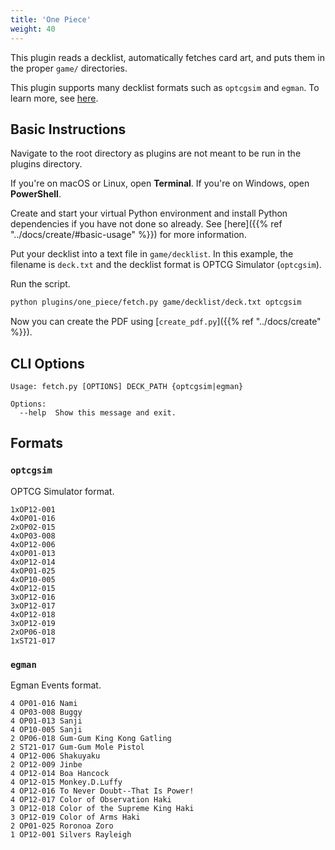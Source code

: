 ```yaml
---
title: 'One Piece'
weight: 40
---
```


This plugin reads a decklist, automatically fetches card art, and puts them in the proper `game/` directories.

This plugin supports many decklist formats such as `optcgsim` and `egman`. To learn more, see [here](#formats).

## Basic Instructions

Navigate to the root directory as plugins are not meant to be run in the plugins directory.

If you're on macOS or Linux, open **Terminal**. If you're on Windows, open **PowerShell**.

Create and start your virtual Python environment and install Python dependencies if you have not done so already. See [here]({{% ref "../docs/create/#basic-usage" %}}) for more information.

Put your decklist into a text file in `game/decklist`. In this example, the filename is `deck.txt` and the decklist format is OPTCG Simulator (`optcgsim`).

Run the script.

```sh
python plugins/one_piece/fetch.py game/decklist/deck.txt optcgsim
```

Now you can create the PDF using [`create_pdf.py`]({{% ref "../docs/create" %}}).

## CLI Options

```
Usage: fetch.py [OPTIONS] DECK_PATH {optcgsim|egman}

Options:
  --help  Show this message and exit.
```

## Formats

### `optcgsim`

OPTCG Simulator format.

```
1xOP12-001
4xOP01-016
2xOP02-015
4xOP03-008
4xOP12-006
4xOP01-013
4xOP12-014
4xOP01-025
4xOP10-005
4xOP12-015
3xOP12-016
3xOP12-017
4xOP12-018
3xOP12-019
2xOP06-018
1xST21-017
```

### `egman`

Egman Events format.

```
4 OP01-016 Nami
4 OP03-008 Buggy
4 OP01-013 Sanji
4 OP10-005 Sanji
2 OP06-018 Gum-Gum King Kong Gatling
2 ST21-017 Gum-Gum Mole Pistol
4 OP12-006 Shakuyaku
2 OP12-009 Jinbe
4 OP12-014 Boa Hancock
4 OP12-015 Monkey.D.Luffy
4 OP12-016 To Never Doubt--That Is Power!
4 OP12-017 Color of Observation Haki
3 OP12-018 Color of the Supreme King Haki
3 OP12-019 Color of Arms Haki
2 OP01-025 Roronoa Zoro
1 OP12-001 Silvers Rayleigh
```